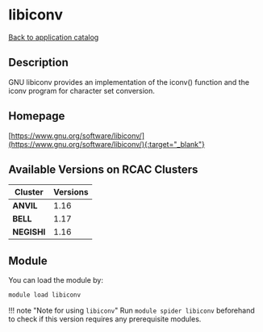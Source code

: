 # libiconv

[Back to application catalog](../app_catalog.md)

## Description

GNU libiconv provides an implementation of the iconv() function and the iconv program for character set conversion.

## Homepage

[https://www.gnu.org/software/libiconv/](https://www.gnu.org/software/libiconv/){:target="_blank"}

## Available Versions on RCAC Clusters

|Cluster|Versions|
|---|---|
**ANVIL**|1.16
**BELL**|1.17
**NEGISHI**|1.16

## Module

You can load the module by:

```bash
module load libiconv
```

!!! note "Note for using `libiconv`"
    Run `module spider libiconv` beforehand to check if this version requires any prerequisite modules.
